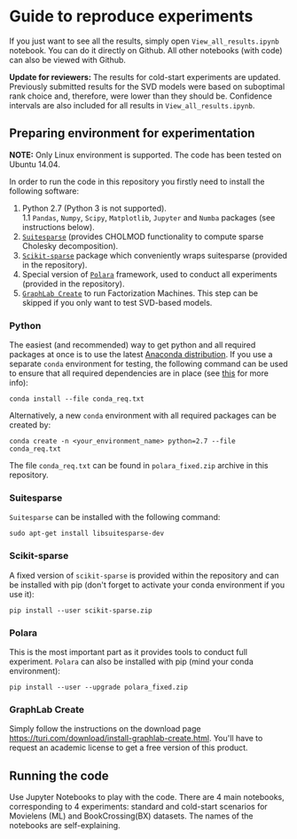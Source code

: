 # Guide to reproduce experiments

If you just want to see all the results, simply open `View_all_results.ipynb` notebook. You can do it directly on Github. All other notebooks (with code) can also be viewed with Github.

**Update for reviewers:** The results for cold-start experiments are updated. Previously submitted results for the SVD models were based on suboptimal rank choice and, therefore, were lower than they should be. Confidence intervals are also included for all results in `View_all_results.ipynb`.  

## Preparing environment for experimentation
**NOTE:** Only Linux environment is supported. The code has been tested on Ubuntu 14.04.

In order to run the code in this repository you firstly need to install the following software:  
1. Python 2.7 (Python 3 is not supported).  
  1.1 `Pandas`, `Numpy`, `Scipy`, `Matplotlib`, `Jupyter` and `Numba` packages (see instructions below).  
2. [`Suitesparse`](http://faculty.cse.tamu.edu/davis/suitesparse.html) (provides CHOLMOD functionality to compute sparse Cholesky decomposition).
3. [`Scikit-sparse`](https://github.com/scikit-sparse/scikit-sparse) package which conveniently wraps suitesparse (provided in the repository).
4. Special version of [`Polara`](https://github.com/evfro/polara) framework, used to conduct all experiments (provided in the repository).
5. [`GraphLab Create`](https://turi.com/download/install-graphlab-create.html) to run Factorization Machines. This step can be skipped if you only want to test SVD-based models.  

### Python
The easiest (and recommended) way to get python and all required packages at once is to use the latest [Anaconda distribution](https://www.continuum.io/downloads).
If you use a separate `conda` environment for testing, the following command can be used to ensure that all required dependencies are in place (see [this](http://conda.pydata.org/docs/commands/conda-install.html) for more info):  
```
conda install --file conda_req.txt
```
Alternatively, a new `conda` environment with all required packages can be created by:  
```
conda create -n <your_environment_name> python=2.7 --file conda_req.txt
```
The file `conda_req.txt` can be found in `polara_fixed.zip` archive in this repository.

### Suitesparse
`Suitesparse` can be installed with the following command:

```
sudo apt-get install libsuitesparse-dev
```

### Scikit-sparse
A fixed version of `scikit-sparse` is provided within the repository and can be installed with pip (don't forget to activate your conda environment if you use it):
```
pip install --user scikit-sparse.zip
```

### Polara
This is the most important part as it provides tools to conduct full experiment. `Polara` can also be installed with pip (mind your conda environment):
```
pip install --user --upgrade polara_fixed.zip
```

### GraphLab Create
Simply follow the instructions on the download page https://turi.com/download/install-graphlab-create.html. You'll have to request an academic license to get a free version of this product.

## Running the code
Use Jupyter Notebooks to play with the code. There are 4 main notebooks, corresponding to 4 experiments: standard and cold-start scenarios for Movielens (ML) and BookCrossing(BX) datasets. The names of the notebooks are self-explaining.

